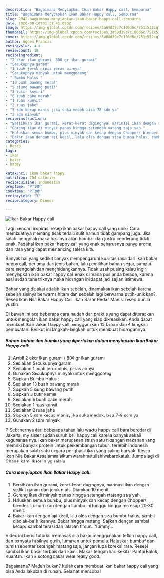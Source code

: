 ```yaml
---
description: "Bagaimana Menyiapkan Ikan Bakar Happy call, Sempurna"
title: "Bagaimana Menyiapkan Ikan Bakar Happy call, Sempurna"
slug: 2942-bagaimana-menyiapkan-ikan-bakar-happy-call-sempurna
date: 2020-08-10T01:32:41.093Z
image: https://img-global.cpcdn.com/recipes/3a68d39c7c100d6c/751x532cq70/ikan-bakar-happy-call-foto-resep-utama.jpg
thumbnail: https://img-global.cpcdn.com/recipes/3a68d39c7c100d6c/751x532cq70/ikan-bakar-happy-call-foto-resep-utama.jpg
cover: https://img-global.cpcdn.com/recipes/3a68d39c7c100d6c/751x532cq70/ikan-bakar-happy-call-foto-resep-utama.jpg
author: Agnes Francis
ratingvalue: 4.3
reviewcount: 10
recipeingredient:
- "2 ekor ikan gurami  800 gr ikan gurami"
- "Secukupnya garam"
- "1 buah jeruk nipis peras airnya"
- "Secukupnya minyak untuk menggoreng"
- " Bumbu Halus "
- "10 buah bawang merah"
- "5 siung bawang putih"
- "3 butir kemiri"
- "6 buah cabe merah"
- "1 ruas kunyit"
- "2 ruas jahe"
- "5 sdm kecap manis jika suka medok bisa 78 sdm ya"
- "2 sdm minyak"
recipeinstructions:
- "Bersihkan ikan gurami, kerat-kerat dagingnya, marinasi ikan dengan sedikit garam dan jeruk nipis. Diamkan 10 menit."
- "Goreng ikan di minyak panas hingga setengah matang saja yah."
- "Haluskan semua bumbu, plus minyak dan kecap dengan Chopper/ blender. Lumuri ikan dengan bumbu ini tunggu hingga meresap 20-30 menit."
- "Bakar ikan dengan api kecil, lalu oles dengan sisa bumbu halus, sambil dibolak-balik ikannya. Bakar hingga matang. Sajikan dengan sambal kecap/ sambal terasi dan lalapan timun.. Yummy..."
categories:
- Resep
tags:
- ikan
- bakar
- happy

katakunci: ikan bakar happy 
nutrition: 254 calories
recipecuisine: Indonesian
preptime: "PT14M"
cooktime: "PT30M"
recipeyield: "3"
recipecategory: Dinner

---
```



![Ikan Bakar Happy call](https://img-global.cpcdn.com/recipes/3a68d39c7c100d6c/751x532cq70/ikan-bakar-happy-call-foto-resep-utama.jpg)

Lagi mencari inspirasi resep ikan bakar happy call yang unik? Cara membuatnya memang tidak terlalu sulit namun tidak gampang juga. Jika salah mengolah maka hasilnya akan hambar dan justru cenderung tidak enak. Padahal ikan bakar happy call yang enak seharusnya punya aroma dan rasa yang dapat memancing selera kita.

Banyak hal yang sedikit banyak mempengaruhi kualitas rasa dari ikan bakar happy call, pertama dari jenis bahan, lalu pemilihan bahan segar, sampai cara mengolah dan menghidangkannya. Tidak usah pusing kalau ingin menyiapkan ikan bakar happy call enak di mana pun anda berada, karena asal sudah tahu triknya maka hidangan ini dapat jadi sajian istimewa.

Bahan yang dipakai adalah ikan sebelah, dinamakan ikan sebelah karena sebelah sisinya berwarna hitam dan sebelah lagi berwarna putih-unik kan?. Resep Ikan Nila Bakar Happy Call. Ikan Bakar Pedas Manis. resep bunda yustin.


Di bawah ini ada beberapa cara mudah dan praktis yang dapat diterapkan untuk mengolah ikan bakar happy call yang siap dikreasikan. Anda dapat membuat Ikan Bakar Happy call menggunakan 13 bahan dan 4 langkah pembuatan. Berikut ini langkah-langkah untuk membuat hidangannya.

<!--inarticleads1-->

##### Bahan-bahan dan bumbu yang diperlukan dalam menyiapkan Ikan Bakar Happy call:

1. Ambil 2 ekor ikan gurami / 800 gr ikan gurami
1. Sediakan Secukupnya garam
1. Sediakan 1 buah jeruk nipis, peras airnya
1. Gunakan Secukupnya minyak untuk menggoreng
1. Siapkan  Bumbu Halus :
1. Sediakan 10 buah bawang merah
1. Siapkan 5 siung bawang putih
1. Siapkan 3 butir kemiri
1. Sediakan 6 buah cabe merah
1. Sediakan 1 ruas kunyit
1. Sediakan 2 ruas jahe
1. Siapkan 5 sdm kecap manis, jika suka medok, bisa 7-8 sdm ya
1. Gunakan 2 sdm minyak


P Sebenernya dari beberapa tahun lalu waktu happy call baru beredar di Jakarta, my sister sudah suruh beli happy call karena banyak sekali kegunanaa nya. Ikan bakar merupakan salah satu hidangan makanan yang memiliki banyak protein untuk perkembangan tubuh. terlebih indonesia merupakan salah satu negara penghasil ikan yang paling banyak. Resep Ikan Nila Bakar Assalamualaikum warahmatullahiwabarokatuh. Jumpa lagi di Chanel kami Ikaorlin yg selalu. 

<!--inarticleads2-->

##### Cara menyiapkan Ikan Bakar Happy call:

1. Bersihkan ikan gurami, kerat-kerat dagingnya, marinasi ikan dengan sedikit garam dan jeruk nipis. Diamkan 10 menit.
1. Goreng ikan di minyak panas hingga setengah matang saja yah.
1. Haluskan semua bumbu, plus minyak dan kecap dengan Chopper/ blender. Lumuri ikan dengan bumbu ini tunggu hingga meresap 20-30 menit.
1. Bakar ikan dengan api kecil, lalu oles dengan sisa bumbu halus, sambil dibolak-balik ikannya. Bakar hingga matang. Sajikan dengan sambal kecap/ sambal terasi dan lalapan timun.. Yummy...


Video ini berisi tutorial memasak nila bakar menggunakan teflon happy call, dan ternyata hasilnya gurih, lumayan untuk pemula. Haluskan bumbu² dan tumis sebentar/setengah matang saja, jangan lupa koreksi rasa. Resepi sambal ikan bakar terbaik dari kami. Makan tengah hari sekitar Pantai Balok, Kuantan. Ikan &amp; sotong bakar were really good. 

Bagaimana? Mudah bukan? Itulah cara membuat ikan bakar happy call yang bisa Anda lakukan di rumah. Selamat mencoba!
